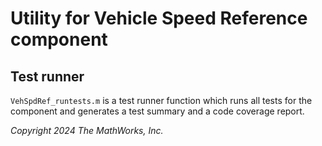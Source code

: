 # Utility for Vehicle Speed Reference component

## Test runner

`VehSpdRef_runtests.m` is a test runner function which runs all tests
for the component and generates a test summary and a code coverage report.

_Copyright 2024 The MathWorks, Inc._

